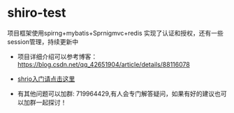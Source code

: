 # shiro-test
项目框架使用spirng+mybatis+Sprnigmvc+redis 实现了认证和授权，还有一些session管理，持续更新中

- 项目详细介绍可以参考博客：https://blog.csdn.net/qq_42651904/article/details/88116078

- [shrio入门请点击这里](https://blog.csdn.net/qq_42651904/article/details/88116078)

- 有其他问题可以加群: 719964429,有人会专门解答疑问，如果有好的建议也可以加群一起探讨！


